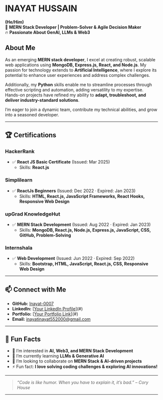 # INAYAT HUSSAIN  
**(He/Him)**  
🚀 **MERN Stack Developer | Problem-Solver & Agile Decision Maker**  
🔥 **Passionate About GenAI, LLMs & Web3**  

## About Me  
As an emerging **MERN stack developer**, I excel at creating robust, scalable web applications using **MongoDB, Express.js, React, and Node.js**. My passion for technology extends to **Artificial Intelligence**, where I explore its potential to enhance user experiences and address complex challenges.  

Additionally, my **Python** skills enable me to streamline processes through effective scripting and automation, adding versatility to my expertise. Hands-on projects have refined my ability to **adapt, troubleshoot, and deliver industry-standard solutions**.  

I’m eager to join a dynamic team, contribute my technical abilities, and grow into a seasoned developer.  

---

## 🏆 Certifications  
### **HackerRank**  
- ✅ **React JS Basic Certificate** (Issued: Mar 2025)  
  - Skills: **React.js**  

### **Simplilearn**  
- ✅ **ReactJs Beginners** (Issued: Dec 2022 · Expired: Jan 2023)  
  - Skills: **HTML, React.js, JavaScript Frameworks, React Hooks, Responsive Web Design**  

### **upGrad KnowledgeHut**  
- ✅ **MERN Stack Development** (Issued: Aug 2022 · Expired: Jan 2023)  
  - Skills: **MongoDB, React.js, Node.js, Express.js, JavaScript, CSS, GitHub, Problem-Solving**  

### **Internshala**  
- ✅ **Web Development** (Issued: Jun 2022 · Expired: Sep 2022)  
  - Skills: **Bootstrap, HTML, JavaScript, React.js, CSS, Responsive Web Design**  

---

## 📫 Connect with Me  
- **GitHub:** [Inayat-0007](https://github.com/Inayat-0007)  
- **LinkedIn:** [[Your LinkedIn Profile](https://www.linkedin.com/in/inayat-hussain-105a8834b/)](#)  
- **Portfolio:** [[Your Portfolio Link](https://inayat-portfolio.netlify.app/)](#)  
- **Email:** [inayatinayat552000@gmail.com](#)  

---

## 🌟 Fun Facts  
- 👀 I’m interested in **AI, Web3, and MERN Stack Development**  
- 🌱 I’m currently learning **LLMs & Generative AI**  
- 💞️ I’m looking to collaborate on **MERN Stack & AI-driven projects**  
- ⚡ Fun fact: **I love solving coding challenges & exploring AI innovations!**  

---

> *“Code is like humor. When you have to explain it, it’s bad.” – Cory House*  

---

<!---
Inayat-0007/Inayat-0007 is a ✨ special ✨ repository because its `README.md` (this file) appears on your GitHub profile.
You can click the Preview link to take a look at your changes.
--->
